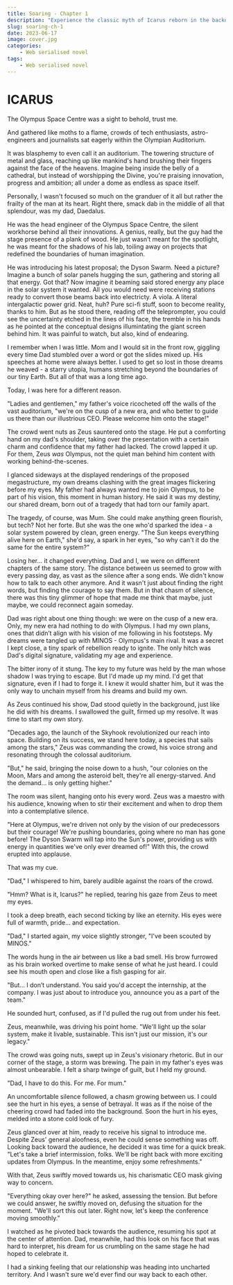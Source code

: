 ```yaml
---
title: Soaring - Chapter 1
description: "Experience the classic myth of Icarus reborn in the backdrop of star-faring utopia. In Soaring, ambition takes flgith beyond earthly boundaries. Witness the monumental triumphs and catastrophic price of unchecked dreams in the faceless vastness of space."
slug: soaring-ch-1
date: 2023-06-17
image: cover.jpg
categories:
    - Web serialised novel
tags:
    - Web serialised novel
---
```


# ICARUS 

The Olympus Space Centre was a sight to behold, trust me.

And gathered like moths to a flame, crowds of tech enthusiasts, astro-engineers and journalists sat eagerly within the Olympian Auditorium. 

It was blasphemy to even call it an auditorium. The towering structure of metal and glass, reaching up like mankind's hand brushing their fingers against the face of the heavens. Imagine being inside the belly of a cathedral, but instead of worshipping the Divine, you're praising innovation, progress and ambition; all under a dome as endless as space itself. 

Personally, I wasn't focused so much on the granduer of it all but rather the frailty of the man at its heart. Right there, smack dab in the middle of all that splendour, was my dad, Daedalus.

He was the head engineer of the Olympus Space Centre, the silent workhorse behind all their innovations. A genius, really, but the guy had the stage presence of a plank of wood. He just wasn’t meant for the spotlight, he was meant for the shadows of his lab, toiling away on projects that redefined the boundaries of human imagination.

He was introducing his latest proposal; the Dyson Swarm. Need a picture? Imagine a bunch of solar panels hugging the sun, gathering and storing all that energy. Got that? Now imagine it beaming said stored energy any place in the solar system it wanted. All you would need were receiving stations ready to convert those beams back into electricty. A viola. A literal intergalactic power grid. Neat, huh? Pure sci-fi stuff, soon to become reality, thanks to him. But as he stood there, reading off the teleprompter, you could see the uncertainty etched in the lines of his face, the tremble in his hands as he pointed at the conceptual designs illumintating the giant screen behind him. It was painful to watch, but also, kind of endearing.

I remember when I was little. Mom and I would sit in the front row, giggling every time Dad stumbled over a word or got the slides mixed up. His speeches at home were always better. I used to get so lost in those dreams he weaved - a starry utopia, humans stretching beyond the boundaries of our tiny Earth. But all of that was a long time ago.

Today, I was here for a different reason.

"Ladies and gentlemen," my father's voice ricocheted off the walls of the vast auditorium, "we're on the cusp of a new era, and who better to guide us there than our illustrious CEO. Please welcome him onto the stage!"

The crowd went nuts as Zeus sauntered onto the stage. He put a comforting hand on my dad's shoulder, taking over the presentation with a certain charm and confidence that my father had lacked. The crowd lapped it up. For them, Zeus *was* Olympus, not the quiet man behind him content with working behind-the-scenes.

I glanced sideways at the displayed renderings of the proposed megastructure, my own dreams clashing with the great images flickering before my eyes. My father had always wanted me to join Olympus, to be part of his vision, this moment in human history. He said it was my destiny, our shared dream, born out of a tragedy that had torn our family apart.

The tragedy, of course, was Mum. She could make anything green flourish, but tech? Not her forte. But she was the one who'd sparked the idea - a solar system powered by clean, green energy. "The Sun keeps everything alive here on Earth," she'd say, a spark in her eyes, "so why can't it do the same for the entire system?"

Losing her... it changed everything. Dad and I, we were on different chapters of the same story. The distance between us seemed to grow with every passing day, as vast as the silence after a song ends. We didn't know how to talk to each other anymore. And it wasn't just about finding the right words, but finding the courage to say them. But in that chasm of silence, there was this tiny glimmer of hope that made me think that maybe, just maybe, we could reconnect again someday.

Dad was right about one thing though: we were on the cusp of a new era. Only, my new era had nothing to do with Olympus. I had my own plans, ones that didn’t align with his vision of me following in his footsteps. My dreams were tangled up with MINOS - Olympus's main rival. It was a secret I kept close, a tiny spark of rebellion ready to ignite. The only hitch was Dad's digital signature, validating my age and experience.

The bitter irony of it stung. The key to my future was held by the man whose shadow I was trying to escape. But I'd made up my mind. I'd get that signature, even if I had to forge it. I knew it would shatter him, but it was the only way to unchain myself from his dreams and build my own.

As Zeus continued his show, Dad stood quietly in the background, just like he did with his dreams. I swallowed the guilt, firmed up my resolve. It was time to start my own story.

"Decades ago, the launch of the Skyhook revolutionized our reach into space. Building on its success, we stand here today, a species that sails among the stars," Zeus was commanding the crowd, his voice strong and resonating through the colossal auditorium.

"But," he said, bringing the noise down to a hush, "our colonies on the Moon, Mars and among the asteroid belt, they're all energy-starved. And the demand... is only getting higher."

The room was silent, hanging onto his every word. Zeus was a maestro with his audience, knowing when to stir their excitement and when to drop them into a contemplative silence.

"Here at Olympus, we're driven not only by the vision of our predecessors but their courage! We're pushing boundaries, going where no man has gone before! The Dyson Swarm will tap into the Sun's power, providing us with energy in quantities we've only ever dreamed of!" With this, the crowd erupted into applause.

That was my cue.

"Dad," I whispered to him, barely audible against the roars of the crowd.

"Hmm? What is it, Icarus?" he replied, tearing his gaze from Zeus to meet my eyes.

I took a deep breath, each second ticking by like an eternity. His eyes were full of warmth, pride... and expectation.

"Dad," I started again, my voice slightly stronger, "I've been scouted by MINOS."

The words hung in the air between us like a bad smell. His brow furrowed as his brain worked overtime to make sense of what he just heard. I could see his mouth open and close like a fish gasping for air.

"But... I don’t understand. You said you'd accept the internship, at the company. I was just about to introduce you, announce you as a part of the team."

He sounded hurt, confused, as if I'd pulled the rug out from under his feet. 

Zeus, meanwhile, was driving his point home. "We'll light up the solar system, make it livable, sustainable. This isn't just our mission, it's our legacy."

The crowd was going nuts, swept up in Zeus's visionary rhetoric. But in our corner of the stage, a storm was brewing. The pain in my father's eyes was almost unbearable. I felt a sharp twinge of guilt, but I held my ground.

"Dad, I have to do this. For me. For mum."

An uncomfortable silence followed, a chasm growing between us. I could see the hurt in his eyes, a sense of betrayal. It was as if the noise of the cheering crowd had faded into the background. Soon the hurt in his eyes, melded into a stone cold look of fury.

Zeus glanced over at him, ready to receive his signal to introduce me. Despite Zeus' general aloofness, even he could sense something was off. Looking back toward the audience, he decided it was time for a quick break. "Let's take a brief intermission, folks. We'll be right back with more exciting updates from Olympus. In the meantime, enjoy some refreshments."

With that, Zeus swiftly moved towards us, his charismatic CEO mask giving way to concern. 

"Everything okay over here?" he asked, assessing the tension. But before we could answer, he swiftly moved on, defusing the situation for the moment. "We'll sort this out later. Right now, let's keep the conference moving smoothly."

I watched as he pivoted back towards the audience, resuming his spot at the center of attention. Dad, meanwhile, had this look on his face that was hard to interpret, his dream for us crumbling on the same stage he had hoped to celebrate it.

I had a sinking feeling that our relationship was heading into uncharted territory. And I wasn't sure we'd ever find our way back to each other.

